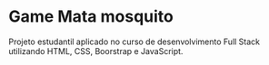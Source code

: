 # Game Mata mosquito
 Projeto estudantil aplicado no curso de desenvolvimento Full Stack utilizando HTML, CSS, Boorstrap e JavaScript.
